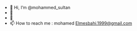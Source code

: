 - 👋 Hi, I’m @mohammed_sultan
- 👀 
- 🌱 
- 📫 How to reach me : 
           mohamed Elmesbahi.1999@gmail.com


<!---
simosultan1/simosultan1 is a ✨ special ✨ repository because its `README.md` (this file) appears on your GitHub profile.
You can click the Preview link to take a look at your changes.
--->
